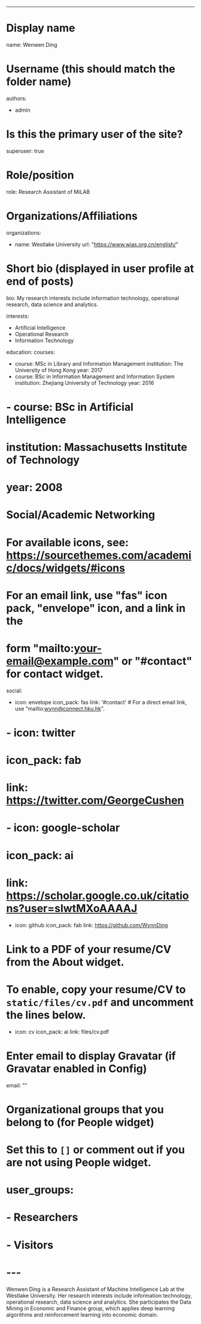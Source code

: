 ---
# Display name
name: Wenwen Ding

# Username (this should match the folder name)
authors:
- admin

# Is this the primary user of the site?
superuser: true

# Role/position
role: Research Assistant of MiLAB

# Organizations/Affiliations
organizations:
- name: Westlake University
  url: "https://www.wias.org.cn/english/"

# Short bio (displayed in user profile at end of posts)
bio: My research interests include information technology, operational research, data science and analytics.

interests:
- Artificial Intelligence
- Operational Research
- Information Technology

education:
  courses:
  - course: MSc in Library and Information Management
    institution: The University of Hong Kong
    year: 2017
  - course: BSc in Information Management and Information System
    institution: Zhejiang University of Technology
    year: 2016
#  - course: BSc in Artificial Intelligence
#    institution: Massachusetts Institute of Technology
#    year: 2008

# Social/Academic Networking
# For available icons, see: https://sourcethemes.com/academic/docs/widgets/#icons
#   For an email link, use "fas" icon pack, "envelope" icon, and a link in the
#   form "mailto:your-email@example.com" or "#contact" for contact widget.
social:
- icon: envelope
  icon_pack: fas
  link: '#contact'  # For a direct email link, use "mailto:wynn@connect.hku.hk".
# - icon: twitter
#  icon_pack: fab
#  link: https://twitter.com/GeorgeCushen
# - icon: google-scholar
#  icon_pack: ai
#  link: https://scholar.google.co.uk/citations?user=sIwtMXoAAAAJ
- icon: github
  icon_pack: fab
  link: https://github.com/WynnDing
# Link to a PDF of your resume/CV from the About widget.
# To enable, copy your resume/CV to `static/files/cv.pdf` and uncomment the lines below.  
 - icon: cv
   icon_pack: ai
   link: files/cv.pdf

# Enter email to display Gravatar (if Gravatar enabled in Config)
email: ""
  
# Organizational groups that you belong to (for People widget)
#   Set this to `[]` or comment out if you are not using People widget.  
# user_groups:
# - Researchers
# - Visitors
# ---

Wenwen Ding is a Research Assistant of Machine Intelligence Lab at the Westlake University. Her research interests include information technology, operational research, data science and analytics. She participates the Data Mining in Economic and Finance group, which applies deep learning algorithms and reinforcement learning into economic domain.

